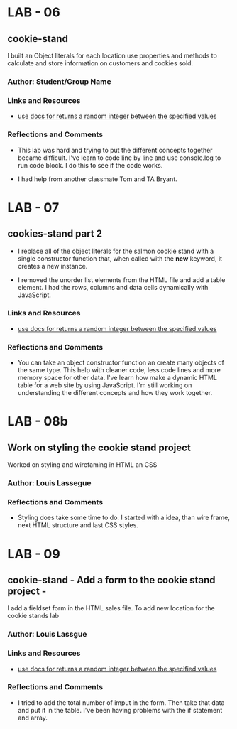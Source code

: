 # LAB - 06

## cookie-stand

I built an Object literals for each location use properties and methods to calculate and store information on customers and cookies sold.

### Author: Student/Group Name

### Links and Resources

* [use docs for returns a random integer between the specified values](https://developer.mozilla.org/en-US/docs/Web/JavaScript/Reference/Global_Objects/Math/random) 

### Reflections and Comments

* This lab was hard and trying to put the different concepts together became difficult. I've learn to code line by line and use console.log to run code block. I do this to see if the code works.

* I had help from another classmate Tom and TA Bryant. 

# LAB - 07

## cookies-stand part 2

* I replace all of the object literals for the salmon cookie stand with a single constructor function that, when called with the **new** keyword, it creates a new instance.

* I removed the unorder list elements from the HTML file and add a table element. I had the rows, columns and data cells dynamically with JavaScript.

### Links and Resources

* [use docs for returns a random integer between the specified values](https://developer.mozilla.org/en-US/docs/Web/JavaScript/Reference/Global_Objects/Math/random)

### Reflections and Comments

* You can take an object constructor function an create many objects of the same type. This help with cleaner code, less code lines and more memory space for other data.  I've learn how make a dynamic HTML table for a web site by using JavaScript. I'm still working on understanding the different concepts and how they work together. 

# LAB - 08b

## Work on styling the cookie stand project

Worked on styling and wirefaming in HTML an CSS

### Author: Louis Lassegue


### Reflections and Comments
* Styling does take some time to do. I started with a idea, than wire frame, next HTML structure and last CSS styles.

# LAB - 09

## cookie-stand - Add a form to the cookie stand project -

I add a fieldset form in the HTML sales file. To add new location for the cookie stands lab

### Author: Louis Lassgue

### Links and Resources

* [use docs for returns a random integer between the specified values](https://developer.mozilla.org/en-US/docs/Web/JavaScript/Reference/Global_Objects/Math/random) 

### Reflections and Comments

* I tried to add the total number of imput in the form. Then take that data and put it in the table. I've been having problems with the if statement and array.
